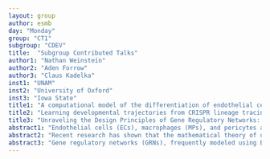 ```yaml
---
layout: group
author: esmb
day: "Monday"
group: "CT1"
subgroup: "CDEV"
title:  "Subgroup Contributed Talks"
author1: "Nathan Weinstein"
author2: "Aden Forrow"
author3: "Claus Kadelka"
inst1: "UNAM"
inst2: "University of Oxford"
inst3: "Iowa State"
title1: "A computational model of the differentiation of endothelial cells into macrophages"
title2: "Learning developmental trajectories from CRISPR lineage tracing and single-cell gene expression"
title3: "Unraveling the Design Principles of Gene Regulatory Networks: a Meta-Analysis"
abstract1: "Endothelial cells (ECs), macrophages (MPs), and pericytes are the main cellular components of microvascular networks. The principal process that allows microvascular network remodeling and adaptation is angiogenesis. Angiogenesis begins when hypoxia or lack of nutrients triggers the release of a vascular endothelial growth factor (VEGF), which is typically VEGFA. The VEGF forms a gradient, and when the concentration of VEGF reaches a threshold around a segment of the blood vessel, it causes the segment to destabilize and to lose its mural cells. During the subsequent stage of sprouting angiogenesis, some of the ECs become tip cells that extend filipodia and migrate following the VEGF gradient. The ECs adjacent to the tip cells become stalk cells that elongate, proliferate, and trail the tip cell. Once the tip cell reaches another tip cell or blood vessel segment, an anastomosis forms establishing a new connection in the microvascular network. During anastomosis formation macrophages act as chaperones for the tip cell. Additionally, macrophages phagocytize the ECs that undergo apoptosis during microvascular pruning. Definitive hematopoiesis occurs first during early embryogenesis when a group of endothelial cells undergo the endothelial-to-hematopoietic transition (EHT) and become hematopoietic stem cells (HSC). Some of the HSCs become granulocyte monocyte precursor cells (GMPs). Certain GMPs differentiate into monocytes, and macrophages differentiate from monocytes.  In adult humans, ECs retain the capability to undergo EHT and we aim to study the potential of ECs to differentiate into macrophages and to elucidate the extracellular microenvironmental conditions that promote EC-to-macrophage differentiation. Our approach is to first assemble a molecular regulatory network based on the information available in the literature about the main molecules involved in the regulation of the process and the interactions between them. Then we will transform the model into a dynamic system in the form of a Boolean Network. Then, we simulate and analyze the dynamic behavior of the model. Afterward, we will validate the model by comparing the observed effect of the available relevant mutations with their simulated effect." 
abstract2: "Recent research has shown that the mathematical theory of optimal transport can effectively reconstruct developmental trajectories from time courses of single cell gene expression; however, this approach requires expensive experiments with fine time resolution. In this work, we present a novel framework that leverages new types of lineage-tracing information measured simultaneously with gene expression. These experimental techniques use heritable CRISPR-induced genetic barcodes to trace the history of cell divisions over the course of development. Crucially, these barcodes can be measured in the same cells as gene expression. Our method, designed for lineage-tracing time courses, learns from both kinds of information together using mathematical tools from graphical models, structural equation models, and optimal transport. We find that lineage data improves optimal transport’s effectiveness in disentangling complex state transitions with lower temporal resolution, thereby reducing experimental cost. Joint work with Geoffrey Schiebinger (University of British Columbia)"
abstract3: "Gene regulatory networks (GRNs), frequently modeled using Boolean networks, describe how a collection of genes governs the processes within a cell. Boolean networks are intuitive, simple to describe, and yield qualitative results even when data is limited. This talk will outline a research program aimed at harnessing the collective knowledge contained in hundreds of diverse Boolean GRN models in order to understand the impact of network structure and topology on network dynamics and stability, and in particular the role of canalization in gene regulation. The biological term canalization reflects a cell’s ability to maintain a stable phenotype despite ongoing environmental perturbations. Accordingly, Boolean canalizing functions are functions where the output is already determined if a certain, canalizing variable takes on its canalizing input, regardless of all other inputs. Using text- and data-mining techniques and the PubMed search engine, we generated an expandable database of published, expert-curated Boolean GRN models, and extracted more than 5, 000 rules governing these networks. A meta-analysis of all these rules confirmed a strong overrepresentation of certain types of canalizing functions. We also studied the abundance of small structures within the networks, called network motifs, and found significant differences between published GRNs but also when comparing to random networks. Furthermore, we analyzed the dynamical robustness of GRNs and found most of them to operate at a “critical threshold” between order and chaos. These findings highlight how our continuously-expanding database provides a versatile tool to identify the overarching design principles underlying gene regulation."
---
```


